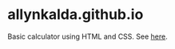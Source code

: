 # allynkalda.github.io
Basic calculator using HTML and CSS.
See <a href="https://allynkalda.github.io/Calculator/">here</a>.
